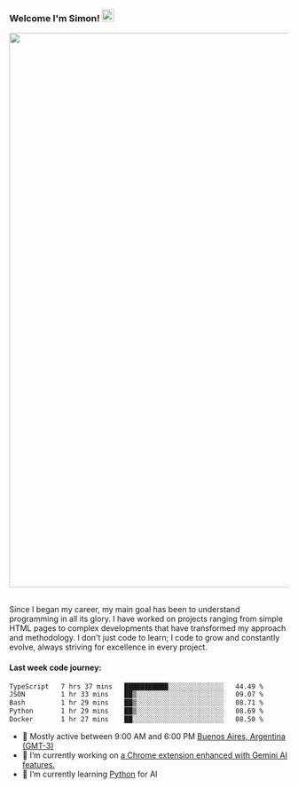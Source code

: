 <h3 align="flex-start"><b>Welcome I'm Simon!&nbsp;</b><img src="https://media.giphy.com/media/hvRJCLFzcasrR4ia7z/giphy.gif" width="22"></h3>

<section>
  <img src="https://raw.githubusercontent.com/saadeghi/saadeghi/master/dino.gif" width="1000">
</section>

<br>
<p>Since I began my career, my main goal has been to understand programming in all its glory. I have worked on projects ranging from simple HTML pages to complex developments that have transformed my approach and methodology. I don't just code to learn; I code to grow and constantly evolve, always striving for excellence in every project.</p>

<h4><b>Last week code journey: </b></h4>

<!--START_SECTION:waka-->

```txt
TypeScript   7 hrs 37 mins   ███████████░░░░░░░░░░░░░░   44.49 %
JSON         1 hr 33 mins    ██▒░░░░░░░░░░░░░░░░░░░░░░   09.07 %
Bash         1 hr 29 mins    ██▒░░░░░░░░░░░░░░░░░░░░░░   08.71 %
Python       1 hr 29 mins    ██▒░░░░░░░░░░░░░░░░░░░░░░   08.69 %
Docker       1 hr 27 mins    ██░░░░░░░░░░░░░░░░░░░░░░░   08.50 %
```

<!--END_SECTION:waka-->

- 🚩 Mostly active between 9:00 AM and 6:00 PM <a href="https://onlinealarmkur.com/world/es/">Buenos Aires, Argentina (GMT-3)</a>
- 👷 I’m currently working on <a href="https://github.com/snapverse/gemini-snippet-monorepo">a Chrome extension enhanced with Gemini AI features.</a>
- 🐍 I’m currently learning <a href="https://www.reddit.com/r/ProgrammerHumor/comments/jgl84v/you_should_switch_to_python/?rdt=44019">Python</a> for AI
